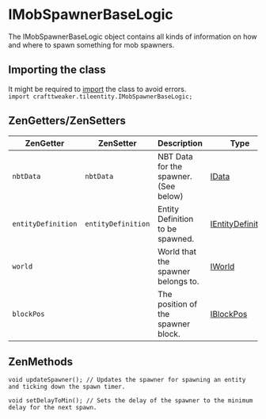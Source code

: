 # IMobSpawnerBaseLogic

The IMobSpawnerBaseLogic object contains all kinds of information on how and where to spawn something for mob spawners.  

## Importing the class
It might be required to [import](/AdvancedFunctions/Import/) the class to avoid errors.  
`import crafttweaker.tileentity.IMobSpawnerBaseLogic;`

## ZenGetters/ZenSetters

| ZenGetter   | ZenSetter          | Description         | Type                                     |
|-------------|--------------------|---------------------|------------------------------------------|
| `nbtData`   | `nbtData`          | NBT Data for the spawner. (See below) | [IData](/Vanilla/Data/IData/)  |
| `entityDefinition` | `entityDefinition` | Entity Definition to be spawned. | [IEntityDefinition](/Vanilla/Entities/IEntityDefinition/)  |
| `world`     |                    | World that the spawner belongs to. | [IWorld](/Vanilla/World/IWorld) |
| `blockPos`  |                    | The position of the spawner block. | [IBlockPos](/Vanilla/World/IBlockPos) |

## ZenMethods

```zenscript
void updateSpawner(); // Updates the spawner for spawning an entity and ticking down the spawn timer.

void setDelayToMin(); // Sets the delay of the spawner to the minimum delay for the next spawn.
```
